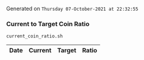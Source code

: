 Generated on `Thursday 07-October-2021 at 22:32:55`

### Current to Target Coin Ratio
`current_coin_ratio.sh`

Date|Current|Target|Ratio
---|---|---|---
